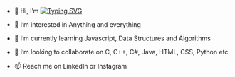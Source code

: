 - 👋 Hi, I’m [![Typing SVG](https://readme-typing-svg.demolab.com?font=Fira+Code&pause=1000&color=F70000&width=435&lines=Dilpreet+Singh+aka+LEGION)](https://git.io/typing-svg)
  
- 👀 I’m interested in Anything and everything 
- 🌱 I’m currently learning Javascript, Data Structures and Algorithms
- 💞️ I’m looking to collaborate on C, C++, C#, Java, HTML, CSS, Python etc
- 📫 Reach me on LinkedIn or Instagram
